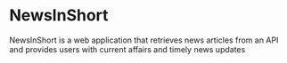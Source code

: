 # NewsInShort
 NewsInShort is a web application that retrieves news articles from an API and provides users with current affairs and timely news updates
